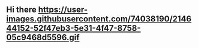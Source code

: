 ## Hi there https://user-images.githubusercontent.com/74038190/214644152-52f47eb3-5e31-4f47-8758-05c9468d5596.gif

<!--
**Chaitanyasune/Chaitanyasune** is a ✨ _special_ ✨ repository because its `README.md` (this file) appears on your GitHub profile.

Here are some ideas to get you started:

- 🔭 I’m currently working on ...
- 🌱 I’m currently learning ...
- 👯 I’m looking to collaborate on ...
- 🤔 I’m looking for help with ...
- 💬 Ask me about ...
- 📫 How to reach me: ...
- 😄 Pronouns: ...
- ⚡ Fun fact: ...
-->
